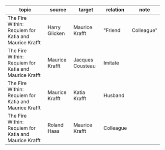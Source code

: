 | topic | source | target | relation | note |
| ----- | ------ | ------ | -------- | ---- |
| The Fire Within: Requiem for Katia and Maurice Krafft | Harry Glicken | Maurice Krafft | "Friend |  Colleague" |  |
| The Fire Within: Requiem for Katia and Maurice Krafft | Maurice Krafft | Jacques Cousteau | Imitate |  |
| The Fire Within: Requiem for Katia and Maurice Krafft | Maurice Krafft | Katia Krafft | Husband |  |
| The Fire Within: Requiem for Katia and Maurice Krafft | Roland Haas | Maurice Krafft | Colleague |  |
